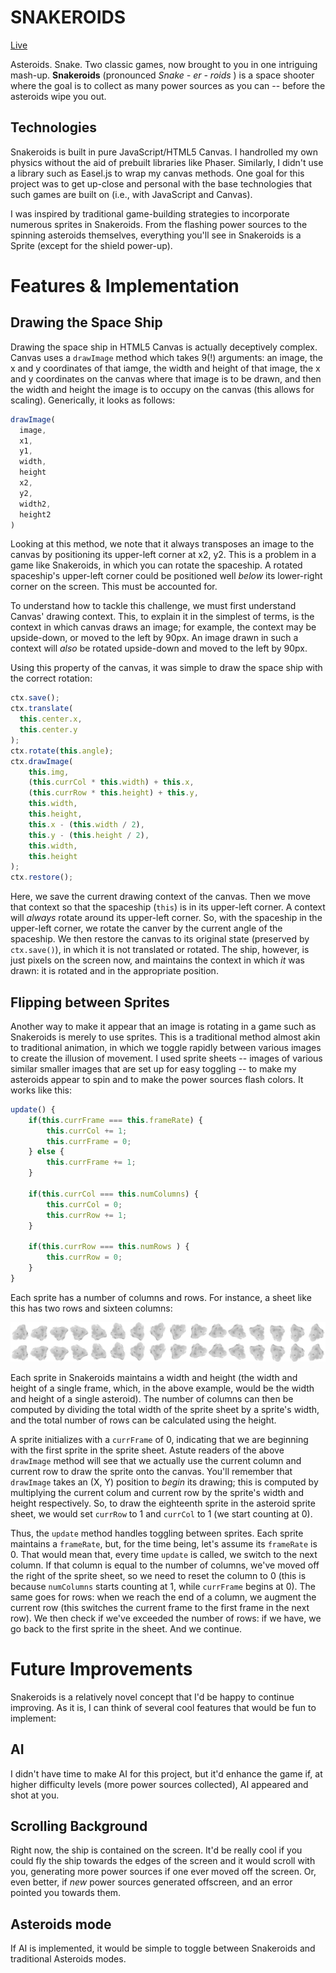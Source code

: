 # SNAKEROIDS

[Live](https://spaceexplorerjs.herokuapp.com/#/)

Asteroids. Snake. Two classic games, now brought to you in one intriguing mash-up. **Snakeroids** (pronounced *Snake - er - roids* ) is a space shooter where the goal is to collect as many power sources as you can -- before the asteroids wipe you out.  
  
  
## Technologies

Snakeroids is built in pure JavaScript/HTML5 Canvas. I handrolled my own physics without the aid of prebuilt libraries like Phaser. Similarly, I didn't use a library such as Easel.js to wrap my canvas methods. One goal for this project was to get up-close and personal with the base technologies that such games are built on (i.e., with JavaScript and Canvas). 

I was inspired by traditional game-building strategies to incorporate numerous sprites in Snakeroids. From the flashing power sources to the spinning asteroids themselves, everything you'll see in Snakeroids is a Sprite (except for the shield power-up). 

# Features & Implementation

## Drawing the Space Ship

Drawing the space ship in HTML5 Canvas is actually deceptively complex. Canvas uses a `drawImage` method which takes 9(!) arguments: an image, the x and y coordinates of that iamge, the width and height of that image, the x and y coordinates on the canvas where that image is to be drawn, and then the width and height the image is to occupy on the canvas (this allows for scaling). Generically, it looks as follows:

```javascript
drawImage(
  image,
  x1, 
  y1,
  width,
  height
  x2,
  y2,
  width2,
  height2
)
```

Looking at this method, we note that it always transposes an image to the canvas by positioning its upper-left corner at x2, y2. This is a problem in a game like Snakeroids, in which you can rotate the spaceship. A rotated spaceship's upper-left corner could be positioned well *below* its lower-right corner on the screen. This must be accounted for.

To understand how to tackle this challenge, we must first understand Canvas' drawing context. This, to explain it in the simplest of terms, is the context in which canvas draws an image; for example, the context may be upside-down, or moved to the left by 90px. An image drawn in such a context will *also* be rotated upside-down and moved to the left by 90px.

Using this property of the canvas, it was simple to draw the space ship with the correct rotation: 

```javascript
ctx.save();
ctx.translate(
  this.center.x, 
  this.center.y
);
ctx.rotate(this.angle);
ctx.drawImage(
    this.img,
    (this.currCol * this.width) + this.x,
    (this.currRow * this.height) + this.y,
    this.width,
    this.height,
    this.x - (this.width / 2),
    this.y - (this.height / 2),
    this.width,
    this.height
);
ctx.restore();
```

Here, we save the current drawing context of the canvas. Then we move that context so that the spaceship (`this`) is in its upper-left corner. A context will *always* rotate around its upper-left corner. So, with the spaceship in the upper-left corner, we rotate the canver by the current angle of the spaceship. We then restore the canvas to its original state (preserved by `ctx.save()`), in which it is not translated or rotated. The ship, however, is just pixels on the screen now, and maintains the context in which *it* was drawn: it is rotated and in the appropriate position.

## Flipping between Sprites

Another way to make it appear that an image is rotating in a game such as Snakeroids is merely to use sprites. This is a traditional method almost akin to traditional animation, in which we toggle rapidly between various images to create the illusion of movement. I used sprite sheets -- images of various similar smaller images that are set up for easy toggling -- to make my asteroids appear to spin and to make the power sources flash colors. It works like this: 

```javascript
update() {
    if(this.currFrame === this.frameRate) {
        this.currCol += 1;
        this.currFrame = 0;
    } else {
        this.currFrame += 1;
    }

    if(this.currCol === this.numColumns) {
        this.currCol = 0;
        this.currRow += 1;
    }

    if(this.currRow === this.numRows ) {
        this.currRow = 0;
    }
}
```

Each sprite has a number of columns and rows. For instance, a sheet like this has two rows and sixteen columns: 

![Animated asteroids spritesheet](./sprites/animated_asteroid.png)

Each sprite in Snakeroids maintains a width and height (the width and height of a single frame, which, in the above example, would be the width and height of a single asteroid). The number of columns can then be computed by dividing the total width of the sprite sheet by a sprite's width, and the total number of rows can be calculated using the height. 

A sprite initializes with a `currFrame` of 0, indicating that we are beginning with the first sprite in the sprite sheet. Astute readers of the above `drawImage` method will see that we actually use the current column and current row to draw the sprite onto the canvas. You'll remember that `drawImage` takes an (X, Y) position to *begin* its drawing; this is computed by multiplying the current colum and current row by the sprite's width and height respectively. So, to draw the eighteenth sprite in the asteroid sprite sheet, we would set `currRow` to 1 and `currCol` to 1 (we start counting at 0). 

Thus, the `update` method handles toggling between sprites. Each sprite maintains a `frameRate`, but, for the time being, let's assume its `frameRate` is 0. That would mean that, every time `update` is called, we switch to the next column. If that column is equal to the number of columns, we've moved off the right of the sprite sheet, so we need to reset the column to 0 (this is because `numColumns` starts counting at 1, while `currFrame` begins at 0). The same goes for rows: when we reach the end of a column, we augment the current row (this switches the current frame to the first frame in the next row). We then check if we've exceeded the number of rows: if we have, we go back to the first sprite in the sheet. And we continue.

# Future Improvements

Snakeroids is a relatively novel concept that I'd be happy to continue improving. As it is, I can think of several cool features that would be fun to implement:

## AI

I didn't have time to make AI for this project, but it'd enhance the game if, at higher difficulty levels (more power sources collected), AI appeared and shot at you.

## Scrolling Background

Right now, the ship is contained on the screen. It'd be really cool if you could fly the ship towards the edges of the screen and it would scroll with you, generating more power sources if one ever moved off the screen. Or, even better, if *new* power sources generated offscreen, and an error pointed you towards them.

## Asteroids mode

If AI is implemented, it would be simple to toggle between Snakeroids and traditional Asteroids modes. 


